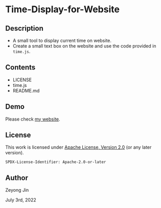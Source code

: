 # Time-Display-for-Website

## Description
- A small tool to display current time on website.
- Create a small text box on the website and use the code provided in `time.js`.

## Contents
- LICENSE
- time.js
- README.md

## Demo
Please check [my website](https://www.zeyongjin.net/).

## License

This work is licensed under [Apache License, Version 2.0](https://www.apache.org/licenses/LICENSE-2.0) (or any later version). 

`SPDX-License-Identifier: Apache-2.0-or-later`

## Author

Zeyong Jin

July 3rd, 2022
